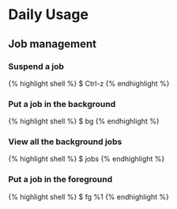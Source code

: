 # Daily Usage

## Job management

### Suspend a job ###
{% highlight shell %}
$ Ctrl-z
{% endhighlight %}

### Put a job in the background ###

{% highlight shell %}
$ bg
{% endhighlight %}

### View all the background jobs

{% highlight shell %}
$ jobs
{% endhighlight %}

### Put a job in the foreground ###

{% highlight shell %}
$ fg %1
{% endhighlight %}
